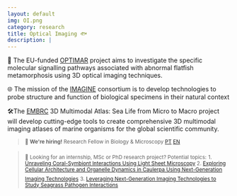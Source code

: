 ```yaml
---
layout: default
img: OI.png
category: research
title: Optical Imaging 🐟
description: |
---
```

🔬 The EU-funded [OPTIMAR](https://cordis.europa.eu/project/id/867450) project aims to investigate the specific molecular signalling pathways associated with abnormal flatfish metamorphosis using 3D optical imaging techniques.

🌐 The mission of the [IMAGINE](https://www.embl.org/about/info/imagine/) consortium is to develop technologies to probe structure and function of biological specimens in their natural context

🛠️The [EMBRC](https://www.embrc.eu/new-funding-the-next-generation-of-marine-research-services-being-developed-for-embrcs-catalogue-will-foster-innovation/) 3D Multimodal Atlas: Sea Life from Micro to Macro project will develop cutting-edge tools to create comprehensive 3D multimodal imaging atlases of marine organisms for the global scientific community.
> <sub>🔬 **We're hiring!** Research Fellow in Biology & Microscopy [PT](https://ccmar.ualg.pt/job/ccmarbincgam052025-bolsa-de-investigacao-biologia-e-bioimagem-1-vaga) [EN](https://ccmar.ualg.pt/en/job/ccmarbincgam052025-research-fellowship-biology-and-bioimaging-1-vacancy) </sub>

><sub> 👀 Looking for an internship, MSc or PhD research project? Potential topics:</sub> <sub> 1. [Unraveling Coral-Symbiont Interactions Using Light Sheet Microscopy](https://euraxess.ec.europa.eu/jobs/hosting/msc/phd-research-opportunity-unraveling-coral-symbiont-interactions-using-light-sheet) </sub> <sub> 2. [Exploring Cellular Architecture and Organelle Dynamics in Caulerpa Using Next-Generation Imaging Technologies](https://euraxess.ec.europa.eu/jobs/hosting/msc/phd-research-opportunity-exploring-cellular-architecture-and-organelle-dynamics)</sub> <sub> 3. [Leveraging Next-Generation Imaging Technologies to Study Seagrass Pathogen Interactions](https://euraxess.ec.europa.eu/jobs/hosting/msc/phd-research-opportunity-leveraging-next-generation-imaging-technologies-study) </sub> 
